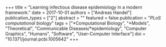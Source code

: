+++
title = "Learning infectious disease epidemiology in a modern framework."
date = 2017-10-01
authors = ["Andreas Handel"]
publication_types = ["2"]
abstract = ""
featured = false
publication = "*PLoS computational biology*"
tags = ["*Computational Biology", "*Models", "Theoretical", "Communicable Diseases/*epidemiology", "Computer Graphics", "Humans", "Software", "User-Computer Interface"]
doi = "10.1371/journal.pcbi.1005642"
+++


